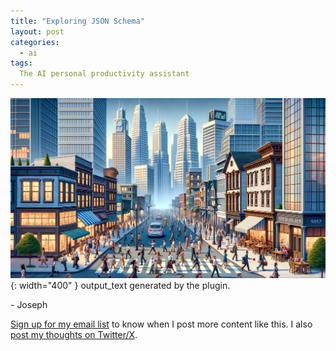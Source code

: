 ```yaml
---
title: "Exploring JSON Schema"
layout: post
categories:
  - ai
tags:
  The AI personal productivity assistant
---
```

![](/assets/images/generated_text_banner.png){: width="400" }
output_text generated by the plugin.

\- Joseph

[Sign up for my email list](https://thacker.beehiiv.com/subscribe) to know when I post more content like this.
I also [post my thoughts on Twitter/X](https://x.com/rez0__).

<meta name="twitter:card" content="summary_large_image" />
<meta name="twitter:site" content="@rez0__" />
<meta name="twitter:creator" content="@rez0__" />
<meta property="og:url" content="https://josephthacker.com/ai/2024/07/24/exploring-json-schema.html" />
<meta property="og:title" content="Exploring JSON Schema" />
<meta property="og:description" content="A comprehensive look at JSON schema and its uses" />
<meta property="og:image" content="https://josephthacker.comhttps://i.imgur.com/a1S3Z2h.png" />
